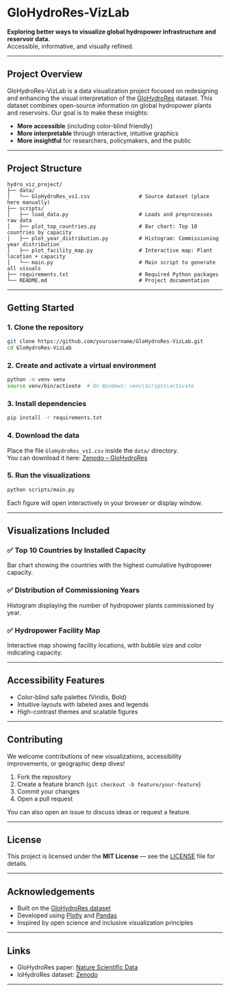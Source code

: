# GloHydroRes-VizLab

**Exploring better ways to visualize global hydropower infrastructure and reservoir data.**  
Accessible, informative, and visually refined.

---

## Project Overview

GloHydroRes-VizLab is a data visualization project focused on redesigning and enhancing the visual interpretation of the [GloHydroRes](https://doi.org/10.1038/s41597-025-04975-0) dataset. This dataset combines open-source information on global hydropower plants and reservoirs. Our goal is to make these insights:

- **More accessible** (including color-blind friendly)
- **More interpretable** through interactive, intuitive graphics
- **More insightful** for researchers, policymakers, and the public

---

## Project Structure

```
hydro_viz_project/
├── data/
│   └── GloHydroRes_vs1.csv                # Source dataset (place here manually)
├── scripts/
│   ├── load_data.py                       # Loads and preprocesses raw data
│   ├── plot_top_countries.py              # Bar chart: Top 10 countries by capacity
│   ├── plot_year_distribution.py          # Histogram: Commissioning year distribution
│   ├── plot_facility_map.py               # Interactive map: Plant location + capacity
│   └── main.py                            # Main script to generate all visuals
├── requirements.txt                       # Required Python packages
└── README.md                              # Project documentation
```

---

## Getting Started

### 1. Clone the repository
```bash
git clone https://github.com/yourusername/GloHydroRes-VizLab.git
cd GloHydroRes-VizLab
```

### 2. Create and activate a virtual environment
```bash
python -m venv venv
source venv/bin/activate  # On Windows: venv\Scripts\activate
```

### 3. Install dependencies
```bash
pip install -r requirements.txt
```

### 4. Download the data
Place the file `GloHydroRes_vs1.csv` inside the `data/` directory.  
You can download it here: [Zenodo – GloHydroRes](https://doi.org/10.5281/zenodo.14526360)

### 5. Run the visualizations
```bash
python scripts/main.py
```

Each figure will open interactively in your browser or display window.

---

## Visualizations Included

### ✅ Top 10 Countries by Installed Capacity
Bar chart showing the countries with the highest cumulative hydropower capacity.

### ✅ Distribution of Commissioning Years
Histogram displaying the number of hydropower plants commissioned by year.

### ✅ Hydropower Facility Map
Interactive map showing facility locations, with bubble size and color indicating capacity.

---

## Accessibility Features

- Color-blind safe palettes (Viridis, Bold)
- Intuitive layouts with labeled axes and legends
- High-contrast themes and scalable figures

---

## Contributing

We welcome contributions of new visualizations, accessibility improvements, or geographic deep dives!

1. Fork the repository
2. Create a feature branch (`git checkout -b feature/your-feature`)
3. Commit your changes
4. Open a pull request

You can also open an issue to discuss ideas or request a feature.

---

## License

This project is licensed under the **MIT License** — see the [LICENSE](LICENSE) file for details.

---

## Acknowledgements

- Built on the [GloHydroRes dataset](https://doi.org/10.1038/s41597-025-04975-0)
- Developed using [Plotly](https://plotly.com/python/) and [Pandas](https://pandas.pydata.org/)
- Inspired by open science and inclusive visualization principles

---

## Links

- GloHydroRes paper: [Nature Scientific Data](https://doi.org/10.1038/s41597-025-04975-0)
- loHydroRes dataset: [Zenodo](https://doi.org/10.5281/zenodo.14526360)

---
